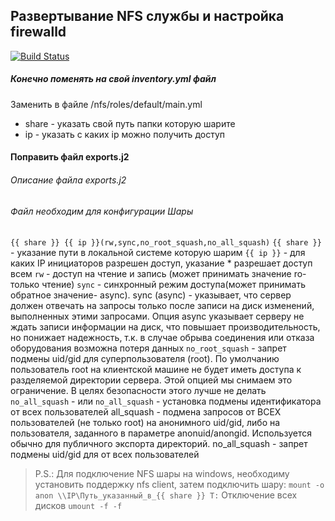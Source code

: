
## Развертывание NFS  службы и настройка firewalld

[![Build Status](https://travis-ci.org/joemccann/dillinger.svg?branch=master)](https://travis-ci.org/)

##### Конечно поменять на свой inventory.yml файл
Заменить в файле /nfs/roles/default/main.yml 
 - share - указать свой путь папки которую шарите
 - ip - указать с каких ip можно получить доступ


#### Поправить файл exports.j2
###### Описание файла exports.j2
###### Файл необходим для конфигурации Шары
``` {{ share }} {{ ip }}(rw,sync,no_root_squash,no_all_squash) ```
```{{ share }}``` - указание пути в локальной системе которую шарим
```{{ ip }}``` - для каких IP инициаторов разрешен доступ, указание * разрешает доступ всем
```rw``` - доступ на чтение и запись (может принимать значение ro-только чтение)
```sync``` - синхронный режим доступа(может принимать обратное значение- async). sync (async) - указывает, что сервер должен отвечать на запросы только после записи на диск изменений, выполненных этими запросами. Опция async указывает серверу не ждать записи информации на диск, что повышает производительность, но понижает надежность, т.к. в случае обрыва соединения или отказа оборудования возможна потеря данных
```no_root_squash``` - запрет подмены uid/gid для суперпользователя (root). По умолчанию пользователь root на клиентской машине не будет иметь доступа к разделяемой директории сервера. Этой опцией мы снимаем это ограничение. В целях безопасности этого лучше не делать
```no_all_squash``` - или ```no_all_squash``` - установка подмены идентификатора от всех пользователей all_squash - подмена запросов от ВСЕХ пользователей (не только root) на анонимного uid/gid, либо на пользователя, заданного в параметре anonuid/anongid. Используется обычно для публичного экспорта директорий. no_all_squash - запрет подмены uid/gid для от всех пользователей


> P.S.: Для подключение NFS шары на windows, необходиму установить поддержку nfs client, затем подключить шару:
```mount -o anon \\IP\Путь_указанный_в_{{ share }} T:```
Отключение всех дисков 
```umount -f -f```

